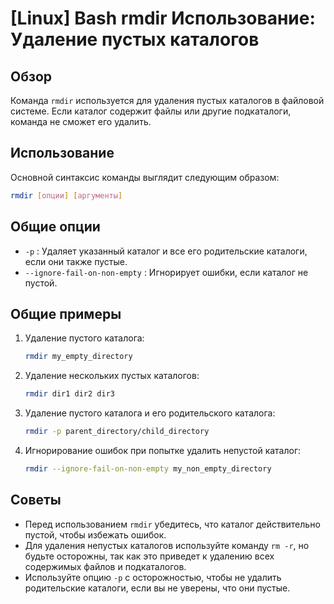 # [Linux] Bash rmdir Использование: Удаление пустых каталогов

## Обзор
Команда `rmdir` используется для удаления пустых каталогов в файловой системе. Если каталог содержит файлы или другие подкаталоги, команда не сможет его удалить.

## Использование
Основной синтаксис команды выглядит следующим образом:

```bash
rmdir [опции] [аргументы]
```

## Общие опции
- `-p` : Удаляет указанный каталог и все его родительские каталоги, если они также пустые.
- `--ignore-fail-on-non-empty` : Игнорирует ошибки, если каталог не пустой.

## Общие примеры
1. Удаление пустого каталога:
   ```bash
   rmdir my_empty_directory
   ```

2. Удаление нескольких пустых каталогов:
   ```bash
   rmdir dir1 dir2 dir3
   ```

3. Удаление пустого каталога и его родительского каталога:
   ```bash
   rmdir -p parent_directory/child_directory
   ```

4. Игнорирование ошибок при попытке удалить непустой каталог:
   ```bash
   rmdir --ignore-fail-on-non-empty my_non_empty_directory
   ```

## Советы
- Перед использованием `rmdir` убедитесь, что каталог действительно пустой, чтобы избежать ошибок.
- Для удаления непустых каталогов используйте команду `rm -r`, но будьте осторожны, так как это приведет к удалению всех содержимых файлов и подкаталогов.
- Используйте опцию `-p` с осторожностью, чтобы не удалить родительские каталоги, если вы не уверены, что они пустые.